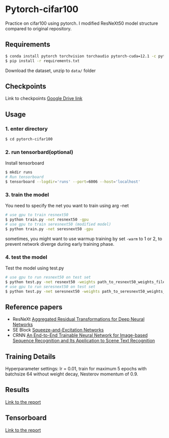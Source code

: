 # Pytorch-cifar100

Practice on cifar100 using pytorch. I modified ResNeXt50 model structure compared to original repository. 

## Requirements

```bash
$ conda install pytorch torchvision torchaudio pytorch-cuda=12.1 -c pytorch -c nvidia
$ pip install -r requirements.txt
```

Download the dataset, unzip to `data/` folder

## Checkpoints

Link to checkpoints [Google Drive link](https://drive.google.com/drive/folders/1LSL4R3GUBb8K7zr61po7cT_FcSzK60W8?usp=sharing)

## Usage

### 1. enter directory
```bash
$ cd pytorch-cifar100
```

### 2. run tensorbard(optional)
Install tensorboard
```bash
$ mkdir runs
# Run tensorboard
$ tensorboard --logdir='runs' --port=6006 --host='localhost'
```

### 3. train the model
You need to specify the net you want to train using arg -net

```bash
# use gpu to train resnext50
$ python train.py -net resnext50 -gpu
# use gpu to train seresnext50 (modified model)
$ python train.py -net seresnext50 -gpu
```

sometimes, you might want to use warmup training by set ```-warm``` to 1 or 2, to prevent network
diverge during early training phase.

### 4. test the model
Test the model using test.py
```bash
# use gpu to run resnext50 on test set
$ python test.py -net resnext50 -weights path_to_resnext50_weights_file -gpu
# use gpu to run seresnext50 on test set
$ python test.py -net seresnext50 -weights path_to_seresnext50_weights_file -gpu
```

## Reference papers

- ResNeXt [Aggregated Residual Transformations for Deep Neural Networks](https://arxiv.org/abs/1611.05431v2)
- SE Block [Squeeze-and-Excitation Networks](https://arxiv.org/abs/1709.01507)
- CRNN [An End-to-End Trainable Neural Network for Image-based Sequence Recognition and Its Application to Scene Text Recognition](https://arxiv.org/abs/1507.05717)

## Training Details

Hyperparameter settings: 
lr = 0.01, train for maximum 5 epochs with batchsize 64 without weight decay, Nesterov momentum of 0.9.

## Results

[Link to the report]()

## Tensorboard

[Link to the report]()